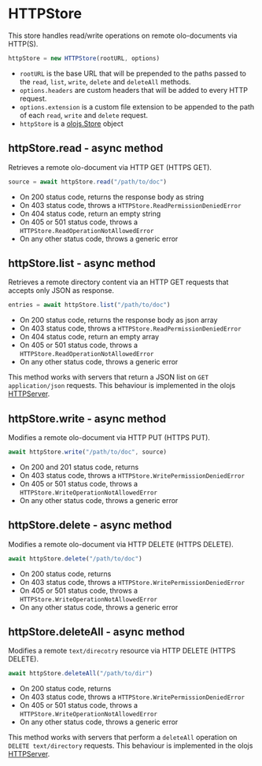 HTTPStore
============================================================================
This store handles read/write operations on remote olo-documents
via HTTP(S).

```js
httpStore = new HTTPStore(rootURL, options)
```

- `rootURL` is the base URL that will be prepended to the paths passed to
  the `read`, `list`, `write`, `delete` and `deleteAll` methods.
- `options.headers` are custom headers that will be added to every HTTP
  request.
- `options.extension` is a custom file extension to be appended to the path
  of each `read`, `write` and `delete` request.
- `httpStore` is a [olojs.Store](./store.md) object
  
httpStore.read - async method
------------------------------------------------------------------------
Retrieves a remote olo-document via HTTP GET (HTTPS GET).

```js
source = await httpStore.read("/path/to/doc")
```

- On 200 status code, returns the response body as string
- On 403 status code, throws a `HTTPStore.ReadPermissionDeniedError`
- On 404 status code, return an empty string
- On 405 or 501 status code, throws a `HTTPStore.ReadOperationNotAllowedError`
- On any other status code, throws a generic error
  
httpStore.list - async method
------------------------------------------------------------------------
Retrieves a remote directory content via an HTTP GET requests that
accepts only JSON as response.

```js
entries = await httpStore.list("/path/to/doc")
```

- On 200 status code, returns the response body as json array
- On 403 status code, throws a `HTTPStore.ReadPermissionDeniedError`
- On 404 status code, return an empty array
- On 405 or 501 status code, throws a `HTTPStore.ReadOperationNotAllowedError`
- On any other status code, throws a generic error

This method works with servers that return a JSON list on
`GET application/json` requests. This behaviour is implemented in
the olojs [HTTPServer](./http-server.md).     
  
httpStore.write - async method
------------------------------------------------------------------------
Modifies a remote olo-document via HTTP PUT (HTTPS PUT).

```js
await httpStore.write("/path/to/doc", source)
```

- On 200 and 201 status code, returns
- On 403 status code, throws a `HTTPStore.WritePermissionDeniedError`
- On 405 or 501 status code, throws a `HTTPStore.WriteOperationNotAllowedError`
- On any other status code, throws a generic error
  
httpStore.delete - async method
------------------------------------------------------------------------
Modifies a remote olo-document via HTTP DELETE (HTTPS DELETE).

```js
await httpStore.delete("/path/to/doc")
```

- On 200 status code, returns
- On 403 status code, throws a `HTTPStore.WritePermissionDeniedError`
- On 405 or 501 status code, throws a `HTTPStore.WriteOperationNotAllowedError`
- On any other status code, throws a generic error
  
httpStore.deleteAll - async method
------------------------------------------------------------------------
Modifies a remote `text/direcotry` resource via HTTP DELETE (HTTPS DELETE).

```js
await httpStore.deleteAll("/path/to/dir")
```

- On 200 status code, returns
- On 403 status code, throws a `HTTPStore.WritePermissionDeniedError`
- On 405 or 501 status code, throws a `HTTPStore.WriteOperationNotAllowedError`
- On any other status code, throws a generic error

This method works with servers that perform a `deleteAll` operation on
`DELETE text/directory` requests. This behaviour is implemented in
the olojs [HTTPServer](./http-server.md).
  

